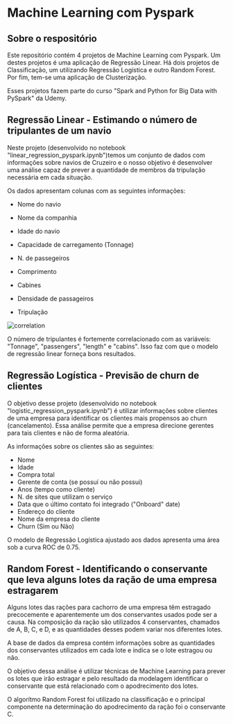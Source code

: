 # Machine Learning com Pyspark

## Sobre o respositório

Este repositório contém 4 projetos de Machine Learning com Pyspark. Um destes projetos é uma aplicação de Regressão Linear. Há dois projetos de Classificação, um utilizando Regressão Logística e outro Random Forest. Por fim, tem-se uma aplicação de Clusterização.

Esses projetos fazem parte do curso "Spark and Python for Big Data with PySpark" da Udemy.

## Regressão Linear - Estimando o número de tripulantes de um navio

Neste projeto (desenvolvido no notebook "linear_regression_pyspark.ipynb")temos um conjunto de dados com informações sobre navios de Cruzeiro e o nosso objetivo é desenvolver uma análise capaz de prever a quantidade de membros da tripulação necessária em cada situação.

Os dados apresentam colunas com as seguintes informações:
 
 - Nome do navio
 
 - Nome da companhia
 
 - Idade do navio 
 
 - Capacidade de carregamento (Tonnage)
 
 - N. de passegeiros
 
 - Comprimento
 
 - Cabines
 
 - Densidade de passageiros
 
 - Tripulação

![correlation](https://user-images.githubusercontent.com/88217999/168405819-bf1e257c-fa3d-47fb-9a3e-413361925d9b.png)

O número de tripulantes é fortemente correlacionado com as variáveis: "Tonnage", "passengers", "length" e "cabins". Isso faz com que o modelo de regressão linear forneça bons resultados.

## Regressão Logística - Previsão de churn de clientes

O objetivo desse projeto (desenvolvido no notebook "logistic_regression_pyspark.ipynb") é utilizar informações sobre clientes de uma empresa para identificar os clientes mais propensos ao churn (cancelamento). Essa análise permite que a empresa direcione gerentes para tais clientes e não de forma aleatória. 

As informações sobre os clientes são as seguintes:
 
 - Nome 
 - Idade
 - Compra total
 - Gerente de conta (se possuí ou não possui)
 - Anos (tempo como cliente)
 - N. de sites que utilizam o serviço
 - Data que o último contato foi integrado ("Onboard" date)
 - Endereço do cliente
 - Nome da empresa do cliente
 - Churn (Sim ou Não)

O modelo de Regressão Logística ajustado aos dados apresenta uma área sob a curva ROC de 0.75. 

## Random Forest - Identificando o conservante que leva alguns lotes da ração de uma empresa estragarem  

Alguns lotes das rações para cachorro de uma empresa têm estragado precocemente e aparentemente um dos conservantes usados pode ser a causa. Na composição da ração são utilizados 4 conservantes, chamados de A, B, C, e D, e as quantidades desses podem variar nos diferentes lotes.  

A base de dados da empresa contém informações sobre as quantidades dos conservantes utilizados em cada lote e indica se o lote estragou ou não. 

O objetivo dessa análise é utilizar técnicas de Machine Learning para prever os lotes que irão estragar e pelo resultado da modelagem identificar o conservante que está relacionado com o apodrecimento dos lotes.

O algorítmo Random Forest foi utilizado na classificação e o principal componente na determinação do apodrecimento da ração foi o conservante C.

